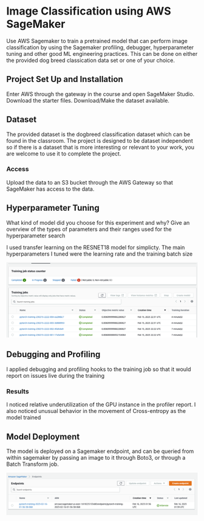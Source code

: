 # Image Classification using AWS SageMaker

Use AWS Sagemaker to train a pretrained model that can perform image classification by using the Sagemaker profiling, debugger, hyperparameter tuning and other good ML engineering practices. This can be done on either the provided dog breed classication data set or one of your choice.

## Project Set Up and Installation
Enter AWS through the gateway in the course and open SageMaker Studio. 
Download the starter files.
Download/Make the dataset available. 

## Dataset
The provided dataset is the dogbreed classification dataset which can be found in the classroom.
The project is designed to be dataset independent so if there is a dataset that is more interesting or relevant to your work, you are welcome to use it to complete the project.

### Access
Upload the data to an S3 bucket through the AWS Gateway so that SageMaker has access to the data. 

## Hyperparameter Tuning
What kind of model did you choose for this experiment and why? Give an overview of the types of parameters and their ranges used for the hyperparameter search

I used transfer learning on the RESNET18 model for simplicty.
The main hyperparameters I tuned were the learning rate and the training batch size


![HP Tuning](hp.png "HP Tuning")


## Debugging and Profiling

I applied debugging and profiling hooks to the training job so that it would report on issues live during the training

### Results

I noticed relative underutilization of the GPU instance in the profiler report. I also noticed unusual behavior in the movement of Cross-entropy as the model trained


## Model Deployment

The model is deployed on a Sagemaker endpoint, and can be queried from within sagemaker by passing an image to it through Boto3, or through a Batch Transform job.

![Model Endpoint](endpoint.png "Endpoint")